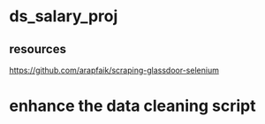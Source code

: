 # ds_salary_proj

## resources 
https://github.com/arapfaik/scraping-glassdoor-selenium

# enhance the data cleaning script

